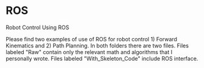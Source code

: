 # ROS
Robot Control Using ROS


Please find two examples of use of ROS for robot control 1) Forward Kinematics and 2) Path Planning.  In both folders there are two files.  Files labeled "Raw" contain only the relevant math and algorithms that I personally wrote.  Files labeled "With_Skeleton_Code" include ROS interface.
